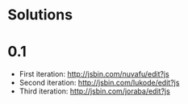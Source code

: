 # Solutions

# 0.1

+ First iteration: http://jsbin.com/nuvafu/edit?js
+ Second iteration: http://jsbin.com/lukode/edit?js
+ Third iteration: http://jsbin.com/joraba/edit?js